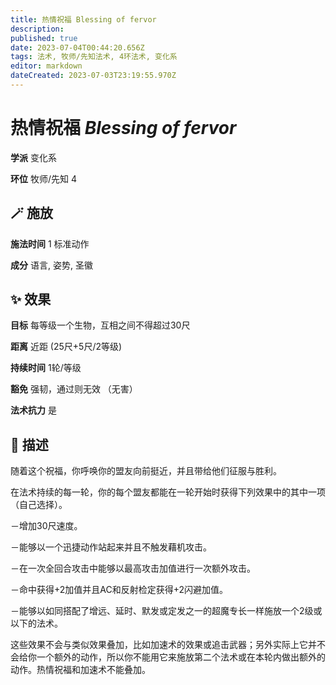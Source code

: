 ```yaml
---
title: 热情祝福 Blessing of fervor
description: 
published: true
date: 2023-07-04T00:44:20.656Z
tags: 法术, 牧师/先知法术, 4环法术, 变化系
editor: markdown
dateCreated: 2023-07-03T23:19:55.970Z
---
```


# **热情祝福** *Blessing of fervor*

**学派** 变化系 

**环位** 牧师/先知 4

## 🪄 施放

**施法时间** 1 标准动作

**成分** 语言, 姿势, 圣徽

## ✨ 效果 

**目标** 每等级一个生物，互相之间不得超过30尺 

**距离** 近距 (25尺+5尺/2等级)  

**持续时间** 1轮/等级 

**豁免** 强韧，通过则无效 （无害）

**法术抗力** 是

## 📖 描述

随着这个祝福，你呼唤你的盟友向前挺近，并且带给他们征服与胜利。

在法术持续的每一轮，你的每个盟友都能在一轮开始时获得下列效果中的其中一项 （自己选择）。

－增加30尺速度。

－能够以一个迅捷动作站起来并且不触发藉机攻击。

－在一次全回合攻击中能够以最高攻击加值进行一次额外攻击。

－命中获得+2加值并且AC和反射检定获得+2闪避加值。

－能够以如同搭配了增远、延时、默发或定发之一的超魔专长一样施放一个2级或以下的法术。

这些效果不会与类似效果叠加，比如加速术的效果或追击武器；另外实际上它并不会给你一个额外的动作，所以你不能用它来施放第二个法术或在本轮内做出额外的动作。热情祝福和加速术不能叠加。
    